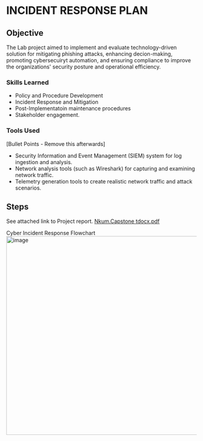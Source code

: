 # INCIDENT RESPONSE PLAN

## Objective


The Lab project aimed to implement and evaluate technology-driven solution for mitigating phishing attacks, enhancing decion-making, promoting cybersecuiryt automation, and ensuring compliance to improve the organizations' security posture and operational efficiency. 

### Skills Learned


- Policy and Procedure Development
- Incident Response and Mitigation
- Post-Implementatoin maintenance procedures
- Stakeholder engagement. 
  

### Tools Used
[Bullet Points - Remove this afterwards]

- Security Information and Event Management (SIEM) system for log ingestion and analysis.
- Network analysis tools (such as Wireshark) for capturing and examining network traffic.
- Telemetry generation tools to create realistic network traffic and attack scenarios.

## Steps
See attached link to Project report.
[Nkum.Capstone tdocx.pdf](https://github.com/user-attachments/files/18482967/Nkum.Capstone.tdocx.pdf)

Cyber Incident Response Flowchart <img width="525" alt="image" src="https://github.com/user-attachments/assets/2d15dfba-b95c-430f-b670-e7493dbef67d" />



